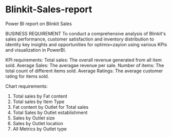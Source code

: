 # Blinkit-Sales-report
Power BI report on Blinkit Sales

BUSINESS REQUIREMENT
To conduct a comprehensive analysis of Blinkit's sales performance, customer satisfaction and inventory distribution to identity key insights and opportunities for optimix=zayion using various KPIs and visualization in PowerBI.

KPI requirements:
Total sales:   The overall revenue generated from all item sold.
Average Sales: The averagae revenue per sale.
Number of items: The total count of different items sold.
Average Ratings: The average customer rating for items sold.

Chart requirements:
1. Total sales by Fat content
2. Total sales by Item Type
3. Fat content by Outlet for Total sales
4. Total Sales by Outlet establishment
5. Sales by Outlet size
6. Sales by Outlet location
7. All Metrics by Outlet type
